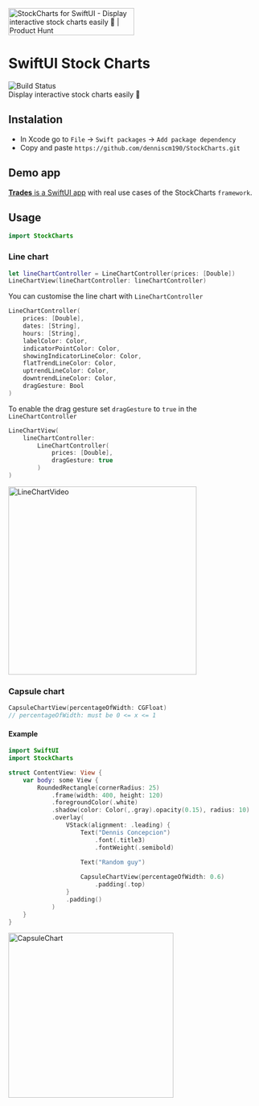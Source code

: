 <a href="https://www.producthunt.com/posts/stockcharts-for-swiftui?utm_source=badge-featured&utm_medium=badge&utm_souce=badge-stockcharts-for-swiftui" target="_blank"><img src="https://api.producthunt.com/widgets/embed-image/v1/featured.svg?post_id=295975&theme=dark" alt="StockCharts for SwiftUI - Display interactive stock charts easily 🎉 | Product Hunt" style="width: 250px; height: 54px;" width="250" height="54" /></a>

# SwiftUI Stock Charts 
![Build Status](https://github.com/denniscm190/StockCharts/actions/workflows/swift.yml/badge.svg)   
Display interactive stock charts easily 🎉

## Instalation
- In Xcode go to `File` -> `Swift packages` -> `Add package dependency`
- Copy and paste `https://github.com/denniscm190/StockCharts.git`

## Demo app
[**Trades** is a SwiftUI app](https://github.com/denniscm190/trades-demo) with real use cases of the StockCharts `framework`.  

## Usage
```swift
import StockCharts
```

### Line chart
```swift
let lineChartController = LineChartController(prices: [Double])
LineChartView(lineChartController: lineChartController)
```

You can customise the line chart with `LineChartController`

```swift
LineChartController(
    prices: [Double],
    dates: [String],
    hours: [String],
    labelColor: Color,
    indicatorPointColor: Color,
    showingIndicatorLineColor: Color,
    flatTrendLineColor: Color,
    uptrendLineColor: Color,
    downtrendLineColor: Color,
    dragGesture: Bool
)
```

To enable the drag gesture set `dragGesture` to `true` in the `LineChartController `    

```swift
LineChartView(
    lineChartController:
        LineChartController(
            prices: [Double],
            dragGesture: true
        )
)
```
<img width="374" alt="LineChartVideo" src="https://user-images.githubusercontent.com/66180929/116899623-137c6e80-ac38-11eb-8ec0-e678aea54062.gif">

### Capsule chart
```swift
CapsuleChartView(percentageOfWidth: CGFloat)
// percentageOfWidth: must be 0 <= x <= 1
```

#### Example
```swift
import SwiftUI
import StockCharts

struct ContentView: View {
    var body: some View {
        RoundedRectangle(cornerRadius: 25)
            .frame(width: 400, height: 120)
            .foregroundColor(.white)
            .shadow(color: Color(,.gray).opacity(0.15), radius: 10)
            .overlay(
                VStack(alignment: .leading) {
                    Text("Dennis Concepcion")
                        .font(.title3)
                        .fontWeight(.semibold)

                    Text("Random guy")
                    
                    CapsuleChartView(percentageOfWidth: 0.6)
                        .padding(.top)
                }
                .padding()
            )
    }
}
```

<img width="328" alt="CapsuleChart" src="https://user-images.githubusercontent.com/66180929/120899384-c2450d80-c62f-11eb-9a56-5a03e97441d2.png">

